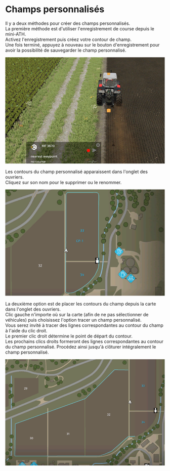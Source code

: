 # Champs personnalisés
  
Il y a deux méthodes pour créer des champs personnalisés.  
La première méthode est d'utiliser l'enregistrement de course depuis le mini-ATH.  
Activez l'enregistrement puis créez votre contour de champ.  
Une fois terminé, appuyez à nouveau sur le bouton d'enregistrement pour avoir la possibilité de sauvegarder le champ personnalisé.  

![Image](../assets/images/recordcustomhelp_0_0_765_510.png)
  
Les contours du champ personnalisé apparaissent dans l'onglet des ouvriers.  
Cliquez sur son nom pour le supprimer ou le renommer.  

![Image](../assets/images/donecustomhelp_0_0_765_510.png)
  
La deuxième option est de placer les contours du champ depuis la carte dans l'onglet des ouvriers.  
Clic gauche n'importe où sur la carte (afin de ne pas sélectionner de véhicules) puis choisissez l'option tracer un champ personnalisé.  
Vous serez invité à tracer des lignes correspondantes au contour du champ à l'aide du clic droit.  
Le premier clic droit détermine le point de départ du contour.  
Les prochains clics droits formeront des lignes correspondantes au contour du champ personnalisé. Procédez ainsi jusqu'à clôturer intégralement le champ personnalisé.  

![Image](../assets/images/drawcustomhelp_0_0_765_510.png)